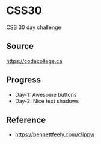 # CSS30
CSS 30 day challenge


## Source
https://codecollege.ca


## Progress
- Day-1: Awesome buttons
- Day-2: Nice text shadows


## Reference
- https://bennettfeely.com/clippy/
